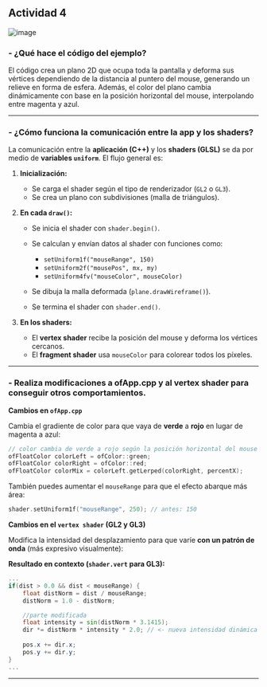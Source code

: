 Actividad 4
---
![image](https://github.com/user-attachments/assets/3d3cc41f-2475-450a-9d52-fb2bb81ee595)

### - ¿Qué hace el código del ejemplo?

El código crea un plano 2D que ocupa toda la pantalla y deforma sus vértices dependiendo de la distancia al puntero del mouse, generando un relieve en forma de esfera. Además, el color del plano cambia dinámicamente con base en la posición horizontal del mouse, interpolando entre magenta y azul.

---

### - ¿Cómo funciona la comunicación entre la app y los shaders?

La comunicación entre la **aplicación (C++)** y los **shaders (GLSL)** se da por medio de **variables `uniform`**. El flujo general es:

1. **Inicialización:**

   * Se carga el shader según el tipo de renderizador (`GL2` o `GL3`).
   * Se crea un plano con subdivisiones (malla de triángulos).

2. **En cada `draw()`:**

   * Se inicia el shader con `shader.begin()`.
   * Se calculan y envían datos al shader con funciones como:

     * `setUniform1f("mouseRange", 150)`
     * `setUniform2f("mousePos", mx, my)`
     * `setUniform4fv("mouseColor", mouseColor)`
   * Se dibuja la malla deformada (`plane.drawWireframe()`).
   * Se termina el shader con `shader.end()`.

3. **En los shaders:**

   * El **vertex shader** recibe la posición del mouse y deforma los vértices cercanos.
   * El **fragment shader** usa `mouseColor` para colorear todos los píxeles.

---

### - Realiza modificaciones a ofApp.cpp y al vertex shader para conseguir otros comportamientos.

**Cambios en `ofApp.cpp`**

Cambia el gradiente de color para que vaya de **verde** a **rojo** en lugar de magenta a azul:

```cpp
// color cambia de verde a rojo según la posición horizontal del mouse
ofFloatColor colorLeft = ofColor::green;
ofFloatColor colorRight = ofColor::red;
ofFloatColor colorMix = colorLeft.getLerped(colorRight, percentX);
```

También puedes aumentar el `mouseRange` para que el efecto abarque más área:

```cpp
shader.setUniform1f("mouseRange", 250); // antes: 150
```
**Cambios en el `vertex shader` (GL2 y GL3)**

Modifica la intensidad del desplazamiento para que varíe **con un patrón de onda** (más expresivo visualmente):

**Resultado en contexto (`shader.vert` para GL3):**

```glsl
...
if(dist > 0.0 && dist < mouseRange) {
    float distNorm = dist / mouseRange;
    distNorm = 1.0 - distNorm;

    //parte modificada
    float intensity = sin(distNorm * 3.1415);
    dir *= distNorm * intensity * 2.0; // <- nueva intensidad dinámica
    
    pos.x += dir.x;
    pos.y += dir.y;
}
...
```
---



